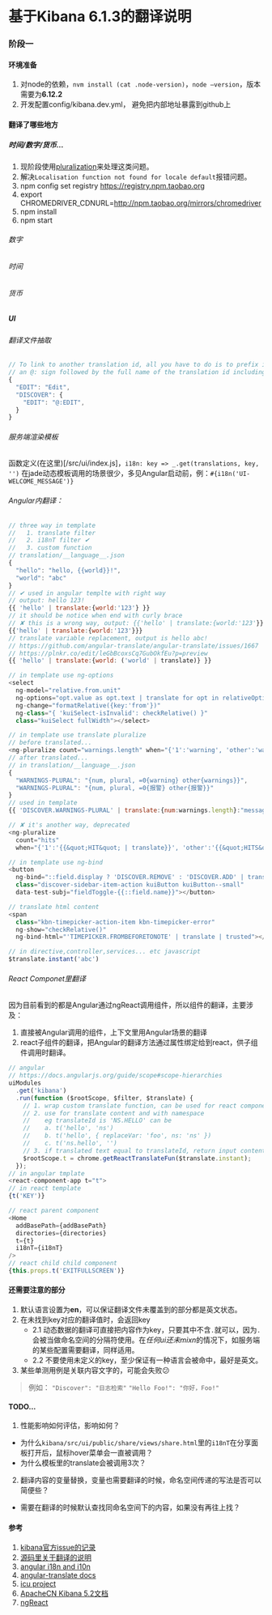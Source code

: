 # 基于Kibana 6.1.3的翻译说明

### 阶段一

#### 环境准备

1. 对node的依赖，`nvm install (cat .node-version)`，`node —version`，版本需要为**6.12.2**
2. 开发配置config/kibana.dev.yml， 避免把内部地址暴露到github上

#### 翻译了哪些地方

##### 时间/数字/货币...
1. 现阶段使用[pluralization](https://angular-translate.github.io/docs/#/guide/14_pluralization)来处理这类问题。
2. 解决`Localisation function not found for locale default`报错问题。
3. npm config set registry https://registry.npm.taobao.org
4. export CHROMEDRIVER_CDNURL=http://npm.taobao.org/mirrors/chromedriver
5. npm install
6. npm start

###### 数字

###### 时间

###### 货币

##### UI

###### 翻译文件抽取
```javascript
// To link to another translation id, all you have to do is to prefix its contents with 
// an @: sign followed by the full name of the translation id including the namespace you want to link to.
{
  "EDIT": "Edit",
  "DISCOVER": {
    "EDIT": "@:EDIT",
  }
}

```

###### 服务端渲染模板
函数定义(在这里)[/src/ui/index.js]，`i18n: key => _.get(translations, key, '')`
在jade动态模板调用的场景很少，多见Angular启动前，例：`#{i18n('UI-WELCOME_MESSAGE')}`

###### Angular内翻译：
```javascript
// three way in template
//   1. translate filter
//   2. i18nT filter ✔
//   3. custom function
// translation/__language__.json
{
  "hello": "hello, {{world}}!",
  "world": "abc"
}
// ✔ used in angular templte with right way
// output: hello 123!
{{ 'hello' | translate:{world:'123'} }}
// it should be notice when end with curly brace
// ✘ this is a wrong way, output: {{'hello' | translate:{world:'123'}}}
{{'hello' | translate:{world:'123'}}}
// translate variable replacement, output is hello abc!
// https://github.com/angular-translate/angular-translate/issues/1667
// https://plnkr.co/edit/leGbBcoxsCq7GubOkfEu?p=preview
{{ 'hello' | translate:{world: ('world' | translate)} }}

// in template use ng-options
<select
  ng-model="relative.from.unit"
  ng-options="opt.value as opt.text | translate for opt in relativeOptions"
  ng-change="formatRelative({key:'from'})"
  ng-class="{ 'kuiSelect-isInvalid': checkRelative() }"
  class="kuiSelect fullWidth"></select>

// in template use translate pluralize
// before translated...
<ng-pluralize count="warnings.length" when="{'1':'warning', 'other':'warnings'}"></ng-pluralize>
// after translated...
// in translation/__language__.json
{
  "WARNINGS-PLURAL": "{num, plural, =0{warning} other{warnings}}",
  "WARNINGS-PLURAL": "{num, plural, =0{报警} other{报警}}"
}
// used in template 
{{ 'DISCOVER.WARNINGS-PLURAL' | translate:{num:warnings.length}:"messageformat" }}

// ✘ it's another way, deprecated
<ng-pluralize
  count="hits"
  when="{'1':'{{&quot;HIT&quot; | translate}}', 'other':'{{&quot;HITS&quot; | translate}}'}"></ng-pluralize>

// in template use ng-bind
<button
  ng-bind="::field.display ? 'DISCOVER.REMOVE' : 'DISCOVER.ADD' | translate"
  class="discover-sidebar-item-action kuiButton kuiButton--small"
  data-test-subj="fieldToggle-{{::field.name}}"></button>

// translate html content
<span
  class="kbn-timepicker-action-item kbn-timepicker-error"
  ng-show="checkRelative()"
  ng-bind-html="'TIMEPICKER.FROMBEFORETONOTE' | translate | trusted"></span>

// in directive,controller,services... etc javascript
$translate.instant('abc')
```

###### React Componet里翻译
因为目前看到的都是Angular通过ngReact调用组件，所以组件的翻译，主要涉及：
1. 直接被Angular调用的组件，上下文里用Angular场景的翻译
2. react子组件的翻译，把Angular的翻译方法通过属性绑定给到react，供子组件调用时翻译。
```javascript
// angular
// https://docs.angularjs.org/guide/scope#scope-hierarchies
uiModules
  .get('kibana')
  .run(function ($rootScope, $filter, $translate) {
    // 1. wrap custom translate function, can be used for react component
    // 2. use for translate content and with namespace
    //    eg translateId is 'NS.HELLO' can be
    //    a. t('hello', 'ns')
    //    b. t('hello', { replaceVar: 'foo', ns: 'ns' })
    //    c. t('ns.hello', '')
    // 3. if translated text equal to translateId, return input content 'hello'
    $rootScope.t = chrome.getReactTranslateFun($translate.instant);
  });
// in angular tmplate
<react-component-app t="t">
// in react template
{t('KEY')}

// react parent component
<Home
  addBasePath={addBasePath}
  directories={directories}
  t={t}
  i18nT={i18nT}
/>
// react child child component
{this.props.t('EXITFULLSCREEN')}
```

#### 还需要注意的部分

1. 默认语言设置为**en**，可以保证翻译文件未覆盖到的部分都是英文状态。
2. 在未找到key对应的翻译值时，会返回key
	- 2.1 动态数据的翻译可直接把内容作为key，只要其中不含`.`就可以，因为`.`会被当做命名空间的分隔符使用。在*任何ui还未mixn*的情况下，如服务端的某些配置需要翻译，同样适用。
	- 2.2 不要使用未定义的key，至少保证有一种语言会被命中，最好是英文。
3. 某些单测用例是关联内容文字的，可能会失败:confused:

> 例如：
> `"Discover": "日志检索"`
> `"Hello Foo!": "你好，Foo!"`

#### TODO...

1. 性能影响如何评估，影响如何？
  - 为什么`kibana/src/ui/public/share/views/share.html`里的`i18nT`在分享面板打开后，鼠标hover菜单会一直被调用？
  - 为什么模板里的translate会被调用3次？
2. 翻译内容的变量替换，变量也需要翻译的时候，命名空间传递的写法是否可以简便些？
  - 需要在翻译的时候默认查找同命名空间下的内容，如果没有再往上找？


#### 参考
1. [kibana官方issue的记录](https://github.com/elastic/kibana/issues/6515)
2. [源码里关于翻译的说明](/docs/development/plugin/development-internationalization.asciidoc)
3. [angular i18n and i10n](https://docs.angularjs.org/guide/i18n)
4. [angular-translate docs](https://angular-translate.github.io/docs)
5. [icu project](http://userguide.icu-project.org/i18n)
6. [ApacheCN Kibana 5.2文档](http://cwiki.apachecn.org/pages/viewpage.action?pageId=8159377)
7. [ngReact](https://github.com/ngReact/ngReact)

